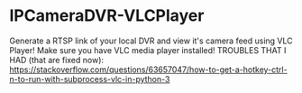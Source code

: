# IPCameraDVR-VLCPlayer
Generate a RTSP link of your local DVR and view it's camera feed using VLC Player!
Make sure you have VLC media player installed!
TROUBLES THAT I HAD (that are fixed now):
https://stackoverflow.com/questions/63657047/how-to-get-a-hotkey-ctrl-n-to-run-with-subprocess-vlc-in-python-3

